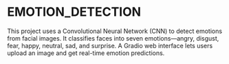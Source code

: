 # EMOTION_DETECTION
This project uses a Convolutional Neural Network (CNN) to detect emotions from facial images. It classifies faces into seven emotions—angry, disgust, fear, happy, neutral, sad, and surprise. A Gradio web interface lets users upload an image and get real-time emotion predictions.
